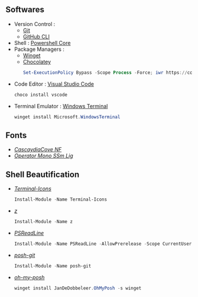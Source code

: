 ## Softwares

- Version Control :
  - <a href="https://git-scm.com/">Git</a>
  - <a href="https://cli.github.com/">GitHub CLI</a>
- Shell : <a href="https://docs.microsoft.com/en-us/powershell/scripting/install/installing-powershell-on-windows?view=powershell-7.2#installing-the-msi-package">Powershell Core</a>
- Package Managers :
  - <a href="https://www.microsoft.com/store/productId/9NBLGGH4NNS1">Winget</a>
  - <a href="https://chocolatey.org/install">Chocolatey</a>
    ```ps1
    Set-ExecutionPolicy Bypass -Scope Process -Force; iwr https://community.chocolatey.org/install.ps1 -UseBasicParsing | iex
    ```
- Code Editor : <a href="https://code.visualstudio.com/">Visual Studio Code</a>
  ```ps1
  choco install vscode
  ```
- Terminal Emulator : <a href="https://apps.microsoft.com/store/detail/windows-terminal/9N0DX20HK701">Windows Terminal</a>
  ```ps1
  winget install Microsoft.WindowsTerminal
  ```

## Fonts

- _[CascaydiaCove NF](https://github.com/ryanoasis/nerd-fonts/releases/download/v2.1.0/CascadiaCode.zip)_
- _[Operator Mono SSm Lig](https://drive.google.com/file/d/1Je6Cc-2GYPz2QAd94yf5ne7JHolePyD7/view?usp=sharing)_

## Shell Beautification

- _[Terminal-Icons](https://www.powershellgallery.com/packages/Terminal-Icons/)_
  ```ps1
  Install-Module -Name Terminal-Icons
  ```
- _[z](https://www.powershellgallery.com/packages/z/1.1.13)_

  ```ps1
  Install-Module -Name z
  ```

- _[PSReadLine](https://www.powershellgallery.com/packages/PSReadLine/2.2.0-beta1)_

  ```ps1
  Install-Module -Name PSReadLine -AllowPrerelease -Scope CurrentUser -Force -SkipPublisherCheck
  ```

- _[posh-git](https://www.powershellgallery.com/packages/posh-git/)_
  ```ps1
  Install-Module -Name posh-git
  ```
- _[oh-my-posh](https://ohmyposh.dev/docs/installation/windows)_
  ```ps1
  winget install JanDeDobbeleer.OhMyPosh -s winget
  ```
